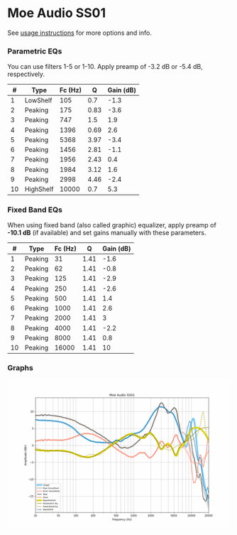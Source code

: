 # Moe Audio SS01
See [usage instructions](https://github.com/jaakkopasanen/AutoEq#usage) for more options and info.

### Parametric EQs
You can use filters 1-5 or 1-10. Apply preamp of -3.2 dB or -5.4 dB, respectively.

|   # | Type      |   Fc (Hz) |    Q |   Gain (dB) |
|-----|-----------|-----------|------|-------------|
|   1 | LowShelf  |       105 | 0.7  |        -1.3 |
|   2 | Peaking   |       175 | 0.83 |        -3.6 |
|   3 | Peaking   |       747 | 1.5  |         1.9 |
|   4 | Peaking   |      1396 | 0.69 |         2.6 |
|   5 | Peaking   |      5368 | 3.97 |        -3.4 |
|   6 | Peaking   |      1456 | 2.81 |        -1.1 |
|   7 | Peaking   |      1956 | 2.43 |         0.4 |
|   8 | Peaking   |      1984 | 3.12 |         1.6 |
|   9 | Peaking   |      2998 | 4.46 |        -2.4 |
|  10 | HighShelf |     10000 | 0.7  |         5.3 |

### Fixed Band EQs
When using fixed band (also called graphic) equalizer, apply preamp of **-10.1 dB** (if available) and set gains manually with these parameters.

|   # | Type    |   Fc (Hz) |    Q |   Gain (dB) |
|-----|---------|-----------|------|-------------|
|   1 | Peaking |        31 | 1.41 |        -1.6 |
|   2 | Peaking |        62 | 1.41 |        -0.8 |
|   3 | Peaking |       125 | 1.41 |        -2.9 |
|   4 | Peaking |       250 | 1.41 |        -2.6 |
|   5 | Peaking |       500 | 1.41 |         1.4 |
|   6 | Peaking |      1000 | 1.41 |         2.6 |
|   7 | Peaking |      2000 | 1.41 |         3   |
|   8 | Peaking |      4000 | 1.41 |        -2.2 |
|   9 | Peaking |      8000 | 1.41 |         0.8 |
|  10 | Peaking |     16000 | 1.41 |        10   |

### Graphs
![](./Moe%20Audio%20SS01.png)
